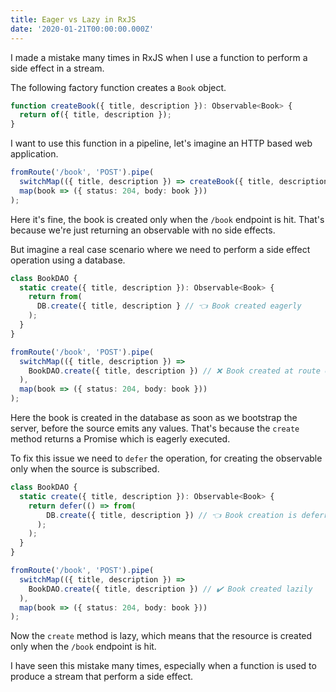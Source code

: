 ```yaml
---
title: Eager vs Lazy in RxJS
date: '2020-01-21T00:00:00.000Z'
---
```


I made a mistake many times in RxJS when I use a function to perform a side effect in a stream.

The following factory function creates a `Book` object.

```ts
function createBook({ title, description }): Observable<Book> {
  return of({ title, description });
}
```

I want to use this function in a pipeline, let's imagine an HTTP based web application.

```ts
fromRoute('/book', 'POST').pipe(
  switchMap(({ title, description }) => createBook({ title, description })),
  map(book => ({ status: 204, body: book }))
);
```

Here it's fine, the book is created only when the `/book` endpoint is hit. That's because we're just returning an observable with no side effects.

But imagine a real case scenario where we need to perform a side effect operation using a database.

```ts
class BookDAO {
  static create({ title, description }): Observable<Book> {
    return from(
      DB.create({ title, description } // 👈 Book created eagerly
    );
  }
}

fromRoute('/book', 'POST').pipe(
  switchMap(({ title, description }) =>
    BookDAO.create({ title, description }) // ❌ Book created at route evaluation
  ),
  map(book => ({ status: 204, body: book }))
);
```

Here the book is created in the database as soon as we bootstrap the server, before the source emits any values. That's because the `create` method returns a Promise which is eagerly executed.

To fix this issue we need to `defer` the operation, for creating the observable only when the source is subscribed.

```ts
class BookDAO {
  static create({ title, description }): Observable<Book> {
    return defer(() => from(
        DB.create({ title, description }) // 👈 Book creation is deferred
      );
    );
  }
}

fromRoute('/book', 'POST').pipe(
  switchMap(({ title, description }) =>
    BookDAO.create({ title, description }) // ✔️ Book created lazily
  ),
  map(book => ({ status: 204, body: book }))
);
```

Now the `create` method is lazy, which means that the resource is created only when the `/book` endpoint is hit.

I have seen this mistake many times, especially when a function is used to produce a stream that perform a side effect.
